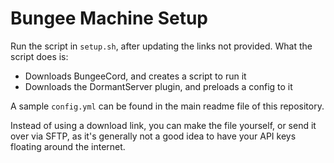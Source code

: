 # Bungee Machine Setup  

Run the script in `setup.sh`, after updating the links not provided. 
What the script does is:   

- Downloads BungeeCord, and creates a script to run it  
- Downloads the DormantServer plugin, and preloads a config to it 

A sample `config.yml` can be found in the main readme file of this repository. 

Instead of using a download link, you can make the file yourself, or send it over via SFTP, as it's generally not 
a good idea to have your API keys floating around the internet.  

